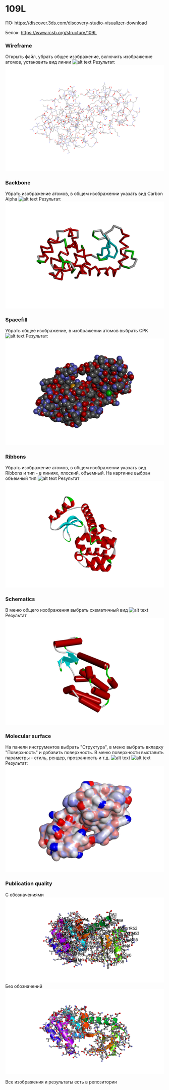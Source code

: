 
# 109L

ПО: https://discover.3ds.com/discovery-studio-visualizer-download

Белок: https://www.rcsb.org/structure/109L




### Wireframe
Открыть файл, убрать общее изображение, включить изображение атомов, установить вид линии
![alt text](https://sun4-18.userapi.com/impg/UGZMQWgbbyvp7ds9XSz173FSGpPObL-j7mm8FQ/FWBiNQb-f_k.jpg?size=1920x1080&quality=96&sign=30f1419128aed2645b7fd46156618765&type=album)
Результат:
![alt text](https://github.com/VGeser/bioinf-2/blob/main/assignment%204/wireframe.png?raw=true)
### Backbone
Убрать изображение атомов, в общем изображении указать вид Carbon Alpha
![alt text](https://sun9-37.userapi.com/impg/yFpS51QusBNBSo12JjfmARM4jSoykk9Oh-HW4g/2tgvUd9t-48.jpg?size=1920x1080&quality=96&sign=4c4258f98c992c1f17119e8ca99b2af3&type=album)
Результат:
![alt text](https://github.com/VGeser/bioinf-2/blob/main/assignment%204/backbone.png?raw=true)
### Spacefill
Убрать общее изображение, в изображении атомов выбрать CPK
![alt text](https://sun9-13.userapi.com/impg/3HCXfw-HOFlJjHdUYJt2xOSt7T_f1-CRMxL2kw/AHXh_OpJfKU.jpg?size=1920x1080&quality=96&sign=8f82d145312cc18743401fcb61eb9dc4&type=album)
Результат:
![alt text](https://github.com/VGeser/bioinf-2/blob/main/assignment%204/spacefill.png?raw=true)
### Ribbons
Убрать изображение атомов, в общем изображении указать вид Ribbons и тип - в линиях, плоский, объемный. На картинке выбран объемный тип
![alt text](https://sun9-62.userapi.com/impg/1PTOkd9ZEGL3g_EBkUdrsKAKBhyLYfKPHXTrog/Z1cK_cv-0VY.jpg?size=1920x1080&quality=96&sign=f88a553a8ddf5fbe3da1a6859b990095&type=album)
Результат
![alt text](https://github.com/VGeser/bioinf-2/blob/main/assignment%204/ribbon.png?raw=true)

### Schematics
В меню общего изображения выбрать схематичный вид
![alt text](https://sun9-37.userapi.com/impg/pGAWokDe3HVD8dWCQD8DEsttRqlP4zhR9uBfCw/78Tk1eI4CKU.jpg?size=1920x1080&quality=96&sign=912e079748f5dc95605697a7cdbaac75&type=album)
Результат
![alt text](https://github.com/VGeser/bioinf-2/blob/main/assignment%204/schematic.png?raw=true)
### Molecular surface
На панели инструментов выбрать "Структура", в меню выбрать вкладку "Поверхность" и добавить поверхность. В меню поверхности выставить параметры - стиль, рендер, прозрачность и т.д.
![alt text](https://sun9-16.userapi.com/impg/H5FI_sss0vSpaqkhkbGanNemSXDFUwF3SZLUEg/qN-gKbqeHgA.jpg?size=1920x1080&quality=96&sign=658aa63d953f0f9beb33cad48c0d0745&type=album)
![alt text](https://sun4-20.userapi.com/impg/_vUKVR0ulPiL971hshHOyu60keUS9NjzN56JEw/wXdpeSuWpo8.jpg?size=1920x1080&quality=96&sign=5da410df3609803f0456e85ef7d952fa&type=album)
Результат:
![alt text](https://github.com/VGeser/bioinf-2/blob/main/assignment%204/molecular%20surface.png?raw=true)
### Publication quality
С обозначениями
![alt text](https://github.com/VGeser/bioinf-2/blob/main/assignment%204/109l.png?raw=true)
Без обозначений
![alt text](https://github.com/VGeser/bioinf-2/blob/main/assignment%204/109l%20without%20labels.png?raw=true)

Все изображения и результаты есть в репозитории